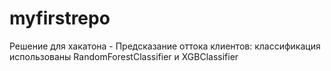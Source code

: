 # myfirstrepo
Решение для хакатона - Предсказание оттока клиентов: классификация
использованы RandomForestClassifier и XGBClassifier
